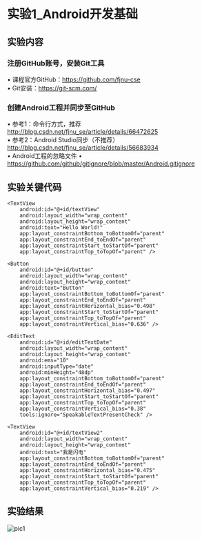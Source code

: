 # 实验1_Android开发基础
## 实验内容
### 注册GitHub账号，安装Git工具
• 课程官方GitHub：https://github.com/fjnu-cse  
• Git安装：https://git-scm.com/
### 创建Android工程并同步至GitHub
• 参考1：命令行方式，推荐
http://blog.csdn.net/fjnu_se/article/details/66472625  
• 参考2：Android Studio同步（不推荐）
http://blog.csdn.net/fjnu_se/article/details/56683934  
• Android工程的忽略文件
• https://github.com/github/gitignore/blob/master/Android.gitignore  
## 实验关键代码  
    <TextView
        android:id="@+id/textView"
        android:layout_width="wrap_content"
        android:layout_height="wrap_content"
        android:text="Hello World!"
        app:layout_constraintBottom_toBottomOf="parent"
        app:layout_constraintEnd_toEndOf="parent"
        app:layout_constraintStart_toStartOf="parent"
        app:layout_constraintTop_toTopOf="parent" />

    <Button
        android:id="@+id/button"
        android:layout_width="wrap_content"
        android:layout_height="wrap_content"
        android:text="Button"
        app:layout_constraintBottom_toBottomOf="parent"
        app:layout_constraintEnd_toEndOf="parent"
        app:layout_constraintHorizontal_bias="0.498"
        app:layout_constraintStart_toStartOf="parent"
        app:layout_constraintTop_toTopOf="parent"
        app:layout_constraintVertical_bias="0.636" />

    <EditText
        android:id="@+id/editTextDate"
        android:layout_width="wrap_content"
        android:layout_height="wrap_content"
        android:ems="10"
        android:inputType="date"
        android:minHeight="48dp"
        app:layout_constraintBottom_toBottomOf="parent"
        app:layout_constraintEnd_toEndOf="parent"
        app:layout_constraintHorizontal_bias="0.497"
        app:layout_constraintStart_toStartOf="parent"
        app:layout_constraintTop_toTopOf="parent"
        app:layout_constraintVertical_bias="0.38"
        tools:ignore="SpeakableTextPresentCheck" />

    <TextView
        android:id="@+id/textView2"
        android:layout_width="wrap_content"
        android:layout_height="wrap_content"
        android:text="我是闪电"
        app:layout_constraintBottom_toBottomOf="parent"
        app:layout_constraintEnd_toEndOf="parent"
        app:layout_constraintHorizontal_bias="0.475"
        app:layout_constraintStart_toStartOf="parent"
        app:layout_constraintTop_toTopOf="parent"
        app:layout_constraintVertical_bias="0.219" />
## 实验结果
![pic1](https://user-images.githubusercontent.com/113674466/194739499-69eb6f45-1cb7-4c27-b5b0-20839e990510.PNG)
